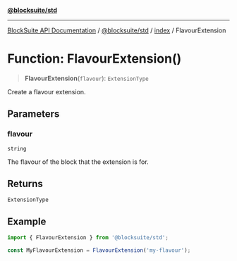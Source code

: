 [**@blocksuite/std**](../../../../@blocksuite/std/README.md)

***

[BlockSuite API Documentation](../../../../README.md) / [@blocksuite/std](../../README.md) / [index](../README.md) / FlavourExtension

# Function: FlavourExtension()

> **FlavourExtension**(`flavour`): `ExtensionType`

Create a flavour extension.

## Parameters

### flavour

`string`

The flavour of the block that the extension is for.

## Returns

`ExtensionType`

## Example

```ts
import { FlavourExtension } from '@blocksuite/std';

const MyFlavourExtension = FlavourExtension('my-flavour');
```
